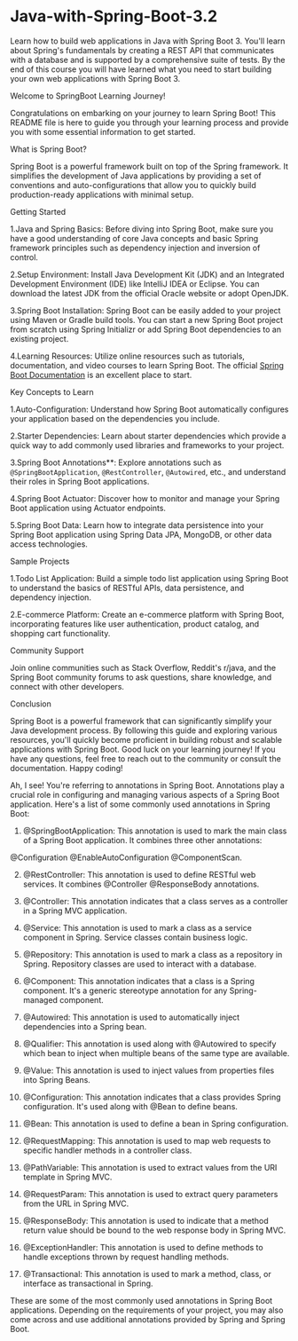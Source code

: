 # Java-with-Spring-Boot-3.2
Learn how to build web applications in Java with Spring Boot 3. You'll learn about Spring's fundamentals by creating a REST API that communicates with a database and is supported by a comprehensive suite of tests. By the end of this course you will have learned what you need to start building your own web applications with Spring Boot 3.

Welcome to SpringBoot Learning Journey!

Congratulations on embarking on your journey to learn Spring Boot! This README file is here to guide you through your learning process and provide you with some essential information to get started.

What is Spring Boot?

Spring Boot is a powerful framework built on top of the Spring framework. It simplifies the development of Java applications by providing a set of conventions and auto-configurations that allow you to quickly build production-ready applications with minimal setup.

Getting Started

1.Java and Spring Basics: Before diving into Spring Boot, make sure you have a good understanding of core Java concepts and basic Spring framework principles such as dependency injection and inversion of control.

2.Setup Environment: Install Java Development Kit (JDK) and an Integrated Development Environment (IDE) like IntelliJ IDEA or Eclipse. You can download the latest JDK from the official Oracle website or adopt OpenJDK.

3.Spring Boot Installation: Spring Boot can be easily added to your project using Maven or Gradle build tools. You can start a new Spring Boot project from scratch using Spring Initializr or add Spring Boot dependencies to an existing project.

4.Learning Resources: Utilize online resources such as tutorials, documentation, and video courses to learn Spring Boot. The official [Spring Boot Documentation](https://docs.spring.io/spring-boot/docs/current/reference/html/index.html) is an excellent place to start.

Key Concepts to Learn

1.Auto-Configuration: Understand how Spring Boot automatically configures your application based on the dependencies you include.

2.Starter Dependencies: Learn about starter dependencies which provide a quick way to add commonly used libraries and frameworks to your project.

3.Spring Boot Annotations**: Explore annotations such as `@SpringBootApplication`, `@RestController`, `@Autowired`, etc., and understand their roles in Spring Boot applications.

4.Spring Boot Actuator: Discover how to monitor and manage your Spring Boot application using Actuator endpoints.

5.Spring Boot Data: Learn how to integrate data persistence into your Spring Boot application using Spring Data JPA, MongoDB, or other data access technologies.

Sample Projects

1.Todo List Application: Build a simple todo list application using Spring Boot to understand the basics of RESTful APIs, data persistence, and dependency injection.

2.E-commerce Platform: Create an e-commerce platform with Spring Boot, incorporating features like user authentication, product catalog, and shopping cart functionality.

Community Support

Join online communities such as Stack Overflow, Reddit's r/java, and the Spring Boot community forums to ask questions, share knowledge, and connect with other developers.

Conclusion

Spring Boot is a powerful framework that can significantly simplify your Java development process. By following this guide and exploring various resources, you'll quickly become proficient in building robust and scalable applications with Spring Boot. Good luck on your learning journey! If you have any questions, feel free to reach out to the community or consult the documentation. Happy coding!

Ah, I see! You're referring to annotations in Spring Boot. Annotations play a crucial role in configuring and managing various aspects of a Spring Boot application. Here's a list of some commonly used annotations in Spring Boot:

1. @SpringBootApplication:
This annotation is used to mark the main class of a Spring Boot application. It combines three other annotations:

@Configuration
@EnableAutoConfiguration
@ComponentScan.


2. @RestController:
This annotation is used to define RESTful web services. It combines 
@Controller 
@ResponseBody annotations.


3. @Controller:
This annotation indicates that a class serves as a controller in a Spring MVC application.


4. @Service:
This annotation is used to mark a class as a service component in Spring. Service classes contain business logic.


5. @Repository:
This annotation is used to mark a class as a repository in Spring. Repository classes are used to interact with a database.


6. @Component:
This annotation indicates that a class is a Spring component. It's a generic stereotype annotation for any Spring-managed component.


7. @Autowired:
This annotation is used to automatically inject dependencies into a Spring bean.


8. @Qualifier:
This annotation is used along with @Autowired to specify which bean to inject when multiple beans of the same type are available.


9. @Value:
This annotation is used to inject values from properties files into Spring Beans.


10. @Configuration:
This annotation indicates that a class provides Spring configuration. It's used along with @Bean to define beans.


11. @Bean:
This annotation is used to define a bean in Spring configuration.


12. @RequestMapping:
This annotation is used to map web requests to specific handler methods in a controller class.


13. @PathVariable:
This annotation is used to extract values from the URI template in Spring MVC.


14. @RequestParam:
This annotation is used to extract query parameters from the URL in Spring MVC.


15. @ResponseBody:
This annotation is used to indicate that a method return value should be bound to the web response body in Spring MVC.


16. @ExceptionHandler:
This annotation is used to define methods to handle exceptions thrown by request handling methods.


17. @Transactional:
This annotation is used to mark a method, class, or interface as transactional in Spring.

These are some of the most commonly used annotations in Spring Boot applications. Depending on the requirements of your project, you may also come across and use additional annotations provided by Spring and Spring Boot.
